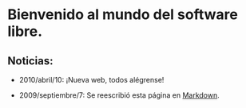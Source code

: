 # Bienvenido al mundo del software libre.

## Noticias:

* 2010/abril/10: ¡Nueva web, todos alégrense!
* 2009/septiembre/7: Se reescribió esta página en [Markdown][].

  [Markdown]: http://daringfireball.net/projects/markdown/
